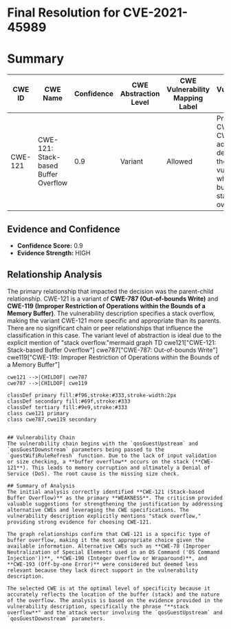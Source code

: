 # Final Resolution for CVE-2021-45989

# Summary
| CWE ID | CWE Name | Confidence | CWE Abstraction Level | CWE Vulnerability Mapping Label | CWE-Vulnerability Mapping Notes |
|---|---|---|---|---|---|
| CWE-121 | CWE-121: Stack-based Buffer Overflow | 0.9 | Variant | Allowed | Primary CWE. This CWE accurately describes the vulnerability where a buffer on the stack is overwritten. |

## Evidence and Confidence

*   **Confidence Score:** 0.9
*   **Evidence Strength:** HIGH

## Relationship Analysis
The primary relationship that impacted the decision was the parent-child relationship. CWE-121 is a variant of **CWE-787 (Out-of-bounds Write)** and **CWE-119 (Improper Restriction of Operations within the Bounds of a Memory Buffer)**. The vulnerability description specifies a stack overflow, making the variant CWE-121 more specific and appropriate than its parents. There are no significant chain or peer relationships that influence the classification in this case. The variant level of abstraction is ideal due to the explicit mention of "stack overflow."mermaid
graph TD
    cwe121["CWE-121: Stack-based Buffer Overflow"]
    cwe787["CWE-787: Out-of-bounds Write"]
    cwe119["CWE-119: Improper Restriction of Operations within the Bounds of a Memory Buffer"]

    cwe121 -->|CHILDOF| cwe787
    cwe787 -->|CHILDOF| cwe119

    classDef primary fill:#f96,stroke:#333,stroke-width:2px
    classDef secondary fill:#69f,stroke:#333
    classDef tertiary fill:#9e9,stroke:#333
    class cwe121 primary
    class cwe787,cwe119 secondary
```

## Vulnerability Chain
The vulnerability chain begins with the `qosGuestUpstream` and `qosGuestDownstream` parameters being passed to the `guestWifiRuleRefresh` function. Due to the lack of input validation or size checking, a **buffer overflow** occurs on the stack (**CWE-121**). This leads to memory corruption and ultimately a Denial of Service (DoS). The root cause is the missing size check.

## Summary of Analysis
The initial analysis correctly identified **CWE-121 (Stack-based Buffer Overflow)** as the primary **WEAKNESS**. The criticism provided valuable suggestions for strengthening the justification by addressing alternative CWEs and leveraging the CWE specifications. The vulnerability description explicitly mentions "stack overflow," providing strong evidence for choosing CWE-121.

The graph relationships confirm that CWE-121 is a specific type of buffer overflow, making it the most appropriate choice given the available information. Alternative CWEs such as **CWE-78 (Improper Neutralization of Special Elements used in an OS Command ('OS Command Injection'))**, **CWE-190 (Integer Overflow or Wraparound)**, and **CWE-193 (Off-by-one Error)** were considered but deemed less relevant because they lack direct support in the vulnerability description.

The selected CWE is at the optimal level of specificity because it accurately reflects the location of the buffer (stack) and the nature of the overflow. The analysis is based on the evidence provided in the vulnerability description, specifically the phrase "**stack overflow**" and the attack vector involving the `qosGuestUpstream` and `qosGuestDownstream` parameters.
```